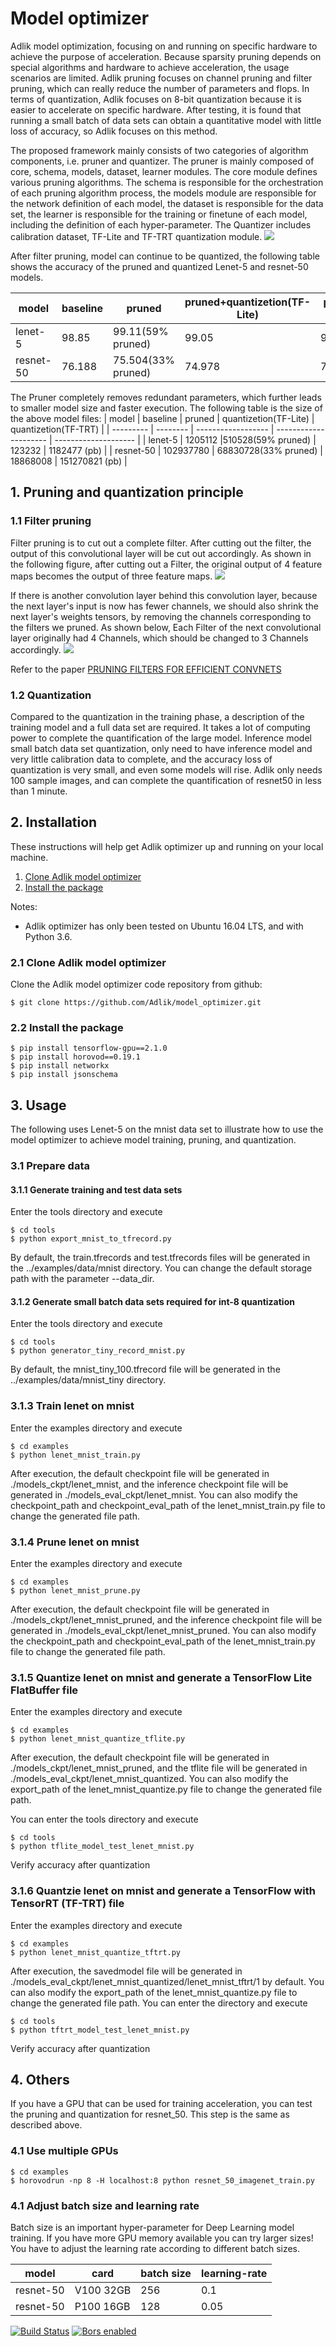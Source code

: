 # Model optimizer

Adlik model optimization, focusing on and running on specific hardware to achieve the purpose of acceleration. Because sparsity pruning depends on special algorithms and hardware to achieve acceleration, the usage scenarios are limited. Adlik pruning focuses on channel pruning and filter pruning, which can really reduce the number of parameters and flops. In terms of quantization, Adlik focuses on 8-bit quantization because it is easier to accelerate on specific hardware. After testing, it is found that running a small batch of data sets can obtain a quantitative model with little loss of accuracy, so Adlik focuses on this method.

The proposed framework mainly consists of two categories of algorithm components, i.e. pruner and quantizer. The pruner is mainly composed of core, schema, models, dataset, learner modules. The core module defines various pruning algorithms. The schema is responsible for the orchestration of each pruning algorithm process, the models module are responsible for the network definition of each model, the dataset is responsible for the data set, the learner is responsible for the training or finetune of each model, including the definition of each hyper-parameter. The Quantizer includes calibration dataset, TF-Lite and TF-TRT quantization module.
![](sys_arch.png)

After filter pruning, model can continue to be quantized, the following table shows the accuracy of the pruned and quantized Lenet-5 and resnet-50 models.

|   model   | baseline |       pruned       | pruned+quantizetion(TF-Lite) | pruned+quantizetion(TF-TRT) |
| --------- | -------- | ------------------ | ---------------------------- | --------------------------- |
| lenet-5   | 98.85    | 99.11(59% pruned)  | 99.05                        | 99.11                       |
| resnet-50 | 76.188   | 75.504(33% pruned) | 74.978                       | 75.222                      |

The Pruner completely removes redundant parameters, which further leads to smaller model size and faster execution. The following table is the size of the above model files:
|   model   | baseline |       pruned       | quantizetion(TF-Lite) | quantizetion(TF-TRT) |
| --------- | -------- | ------------------ | --------------------- | -------------------- |
| lenet-5   | 1205112    |510528(59% pruned)  | 123232                 | 1182477 (pb)                |
| resnet-50 | 102937780    | 68830728(33% pruned) | 18868008                | 151270821 (pb)               |

## 1. Pruning and quantization principle

### 1.1 Filter pruning
Filter pruning is to cut out a complete filter. After cutting out the filter, the output of this convolutional layer will be cut out accordingly. As shown in the following figure, after cutting out a Filter, the original output of 4 feature maps becomes the output of three feature maps.
![](prune_conv.png)

If there is another convolution layer behind this convolution layer, because the next layer's input is now has fewer channels, we should also shrink the next layer's weights tensors, by removing the channels corresponding to the filters we pruned. As shown below, Each Filter of the next convolutional layer originally had 4 Channels, which should be changed to 3 Channels accordingly.
![](prune_relate_conv.png)

Refer to the paper [PRUNING FILTERS FOR EFFICIENT CONVNETS
](https://arxiv.org/pdf/1608.08710.pdf)


### 1.2 Quantization
Compared to the quantization in the training phase, a description of the training model and a full data set are required. It takes a lot of computing power to complete the quantification of the large model. Inference model small batch data set quantization, only need to have inference model and very little calibration data to complete, and the accuracy loss of quantization is very small, and even some models will rise. Adlik only needs 100 sample images, and can complete the quantification of resnet50 in less than 1 minute.

##  2. Installation

These instructions will help get Adlik optimizer up and running on your local machine.
1. [Clone Adlik model optimizer](#Clone-Adlik-model-optimizer)
2. [Install the package](#Install-the-package)

Notes:
- Adlik optimizer has only been tested on Ubuntu 16.04 LTS, and with Python 3.6.

### 2.1 Clone Adlik model optimizer
Clone the Adlik model optimizer code repository from github:
```
$ git clone https://github.com/Adlik/model_optimizer.git
```
### 2.2 Install the package
```shell
$ pip install tensorflow-gpu==2.1.0
$ pip install horovod==0.19.1
$ pip install networkx
$ pip install jsonschema

```

## 3. Usage
The following uses Lenet-5 on the mnist data set to illustrate how to use the model optimizer to achieve model training, pruning, and quantization.
### 3.1 Prepare data
#### 3.1.1 Generate training and test data sets
Enter the tools directory and execute
```shell
$ cd tools
$ python export_mnist_to_tfrecord.py
```
By default, the train.tfrecords and test.tfrecords files will be generated in the ../examples/data/mnist directory. You can change the default storage path with the parameter --data_dir.
#### 3.1.2 Generate small batch data sets required for int-8 quantization
Enter the tools directory and execute
```shell
$ cd tools
$ python generator_tiny_record_mnist.py
```
By default, the mnist_tiny_100.tfrecord file will be generated in the ../examples/data/mnist_tiny directory.
### 3.1.3 Train lenet on mnist
Enter the examples directory and execute
```shell
$ cd examples
$ python lenet_mnist_train.py
```
After execution, the default checkpoint file will be generated in ./models_ckpt/lenet_mnist, and the inference checkpoint file will be generated in ./models_eval_ckpt/lenet_mnist. You can also modify the checkpoint_path and checkpoint_eval_path of the lenet_mnist_train.py file to change the generated file path.
### 3.1.4 Prune lenet on mnist
Enter the examples directory and execute
```shell
$ cd examples
$ python lenet_mnist_prune.py
```
After execution, the default checkpoint file will be generated in ./models_ckpt/lenet_mnist_pruned, and the inference checkpoint file will be generated in ./models_eval_ckpt/lenet_mnist_pruned. You can also modify the checkpoint_path and checkpoint_eval_path of the lenet_mnist_train.py file to change the generated file path.
### 3.1.5 Quantize lenet on mnist and generate a TensorFlow Lite FlatBuffer file
Enter the examples directory and execute
```shell
$ cd examples
$ python lenet_mnist_quantize_tflite.py
```

After execution, the default checkpoint file will be generated in ./models_ckpt/lenet_mnist_pruned, and the tflite file will be generated in ./models_eval_ckpt/lenet_mnist_quantized. You can also modify the export_path of the lenet_mnist_quantize.py file to change the generated file path.

You can enter the tools directory and execute
```shell
$ cd tools
$ python tflite_model_test_lenet_mnist.py
```
Verify accuracy after quantization
### 3.1.6 Quantzie lenet on mnist  and generate a TensorFlow with TensorRT (TF-TRT) file
Enter the examples directory and execute
```shell
$ cd examples
$ python lenet_mnist_quantize_tftrt.py
```
After execution, the savedmodel file will be generated in ./models_eval_ckpt/lenet_mnist_quantized/lenet_mnist_tftrt/1 by default. You can also modify the export_path of the lenet_mnist_quantize.py file to change the generated file path.
You can enter the directory and execute
```shell
$ cd tools
$ python tftrt_model_test_lenet_mnist.py
```
Verify accuracy after quantization

## 4. Others
If you have a GPU that can be used for training acceleration, you can test the pruning and quantization for resnet_50. This step is the same as described above.
### 4.1 Use multiple GPUs
```shell
$ cd examples
$ horovodrun -np 8 -H localhost:8 python resnet_50_imagenet_train.py
```
### 4.1 Adjust batch size and learning rate
Batch size is an important hyper-parameter for Deep Learning model training. If you have more GPU memory available you can try larger sizes! You have to adjust the learning rate according to different batch sizes.

|   model   |   card    | batch size | learning-rate |
| --------- | --------- | ---------- | ------------- |
| resnet-50 | V100 32GB | 256        | 0.1           |
| resnet-50 | P100 16GB | 128        | 0.05          |




[![Build Status](https://dev.azure.com/Adlik/GitHub/_apis/build/status/Adlik.model_optimizer?branchName=master)](https://dev.azure.com/Adlik/GitHub/_build/latest?definitionId=2&branchName=master)
[![Bors enabled](https://bors.tech/images/badge_small.svg)](https://app.bors.tech/repositories/23640)
